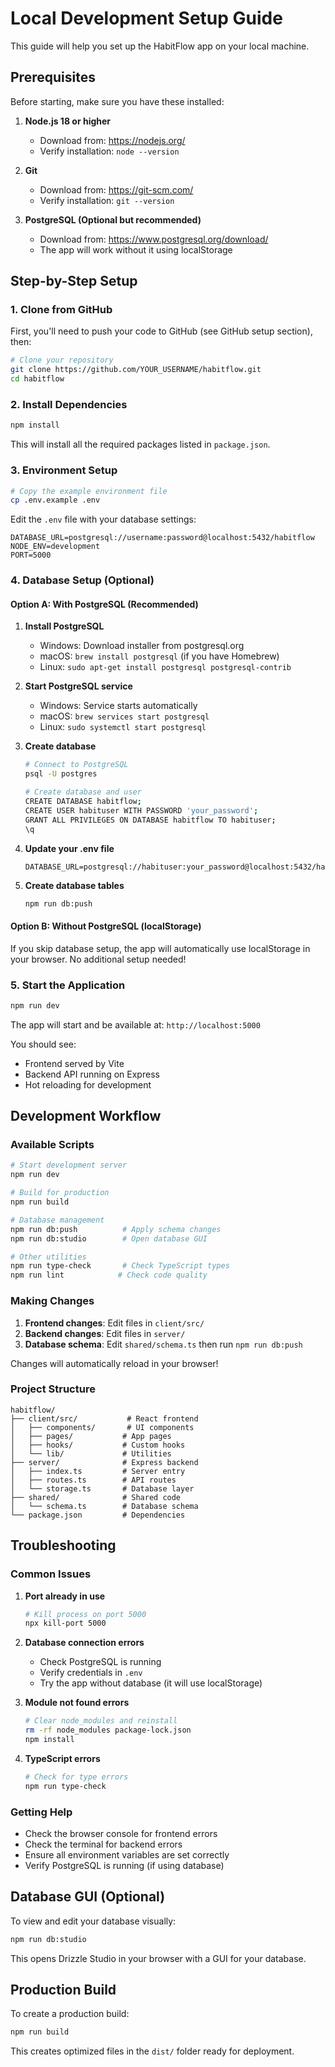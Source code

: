 # Local Development Setup Guide

This guide will help you set up the HabitFlow app on your local machine.

## Prerequisites

Before starting, make sure you have these installed:

1. **Node.js 18 or higher**
   - Download from: https://nodejs.org/
   - Verify installation: `node --version`

2. **Git**
   - Download from: https://git-scm.com/
   - Verify installation: `git --version`

3. **PostgreSQL (Optional but recommended)**
   - Download from: https://www.postgresql.org/download/
   - The app will work without it using localStorage

## Step-by-Step Setup

### 1. Clone from GitHub

First, you'll need to push your code to GitHub (see GitHub setup section), then:

```bash
# Clone your repository
git clone https://github.com/YOUR_USERNAME/habitflow.git
cd habitflow
```

### 2. Install Dependencies

```bash
npm install
```

This will install all the required packages listed in `package.json`.

### 3. Environment Setup

```bash
# Copy the example environment file
cp .env.example .env
```

Edit the `.env` file with your database settings:

```env
DATABASE_URL=postgresql://username:password@localhost:5432/habitflow
NODE_ENV=development
PORT=5000
```

### 4. Database Setup (Optional)

#### Option A: With PostgreSQL (Recommended)

1. **Install PostgreSQL**
   - Windows: Download installer from postgresql.org
   - macOS: `brew install postgresql` (if you have Homebrew)
   - Linux: `sudo apt-get install postgresql postgresql-contrib`

2. **Start PostgreSQL service**
   - Windows: Service starts automatically
   - macOS: `brew services start postgresql`
   - Linux: `sudo systemctl start postgresql`

3. **Create database**
   ```bash
   # Connect to PostgreSQL
   psql -U postgres
   
   # Create database and user
   CREATE DATABASE habitflow;
   CREATE USER habituser WITH PASSWORD 'your_password';
   GRANT ALL PRIVILEGES ON DATABASE habitflow TO habituser;
   \q
   ```

4. **Update your .env file**
   ```env
   DATABASE_URL=postgresql://habituser:your_password@localhost:5432/habitflow
   ```

5. **Create database tables**
   ```bash
   npm run db:push
   ```

#### Option B: Without PostgreSQL (localStorage)

If you skip database setup, the app will automatically use localStorage in your browser. No additional setup needed!

### 5. Start the Application

```bash
npm run dev
```

The app will start and be available at: `http://localhost:5000`

You should see:
- Frontend served by Vite
- Backend API running on Express
- Hot reloading for development

## Development Workflow

### Available Scripts

```bash
# Start development server
npm run dev

# Build for production
npm run build

# Database management
npm run db:push          # Apply schema changes
npm run db:studio        # Open database GUI

# Other utilities
npm run type-check       # Check TypeScript types
npm run lint            # Check code quality
```

### Making Changes

1. **Frontend changes**: Edit files in `client/src/`
2. **Backend changes**: Edit files in `server/`
3. **Database schema**: Edit `shared/schema.ts` then run `npm run db:push`

Changes will automatically reload in your browser!

### Project Structure

```
habitflow/
├── client/src/           # React frontend
│   ├── components/       # UI components
│   ├── pages/           # App pages
│   ├── hooks/           # Custom hooks
│   └── lib/             # Utilities
├── server/              # Express backend
│   ├── index.ts         # Server entry
│   ├── routes.ts        # API routes
│   └── storage.ts       # Database layer
├── shared/              # Shared code
│   └── schema.ts        # Database schema
└── package.json         # Dependencies
```

## Troubleshooting

### Common Issues

1. **Port already in use**
   ```bash
   # Kill process on port 5000
   npx kill-port 5000
   ```

2. **Database connection errors**
   - Check PostgreSQL is running
   - Verify credentials in `.env`
   - Try the app without database (it will use localStorage)

3. **Module not found errors**
   ```bash
   # Clear node_modules and reinstall
   rm -rf node_modules package-lock.json
   npm install
   ```

4. **TypeScript errors**
   ```bash
   # Check for type errors
   npm run type-check
   ```

### Getting Help

- Check the browser console for frontend errors
- Check the terminal for backend errors
- Ensure all environment variables are set correctly
- Verify PostgreSQL is running (if using database)

## Database GUI (Optional)

To view and edit your database visually:

```bash
npm run db:studio
```

This opens Drizzle Studio in your browser with a GUI for your database.

## Production Build

To create a production build:

```bash
npm run build
```

This creates optimized files in the `dist/` folder ready for deployment.